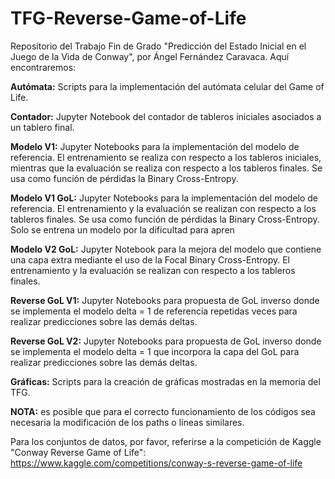 # TFG-Reverse-Game-of-Life

Repositorio del Trabajo Fin de Grado "Predicción del Estado Inicial en el Juego de la Vida de Conway", por Ángel Fernández Caravaca. Aquí encontraremos:

**Autómata:** Scripts para la implementación del autómata celular del Game of Life.

**Contador:** Jupyter Notebook del contador de tableros iniciales asociados a un tablero final.

**Modelo V1:** Jupyter Notebooks para la implementación del modelo de referencia. El entrenamiento se realiza con respecto a los tableros iniciales, mientras que la evaluación se realiza con respecto a los tableros finales. Se usa como función de pérdidas la Binary Cross-Entropy.

**Modelo V1 GoL:** Jupyter Notebooks para la implementación del modelo de referencia. El entrenamiento y la evaluación se realizan con respecto a los tableros finales. Se usa como función de pérdidas la Binary Cross-Entropy. Solo se entrena un modelo por la dificultad para apren

**Modelo V2 GoL:** Jupyter Notebook para la mejora del modelo que contiene una capa extra mediante el uso de la Focal Binary Cross-Entropy. El entrenamiento y la evaluación se realizan con respecto a los tableros finales.

**Reverse GoL V1:** Jupyter Notebooks para propuesta de GoL inverso donde se implementa el modelo delta = 1 de referencia repetidas veces para realizar predicciones sobre las demás deltas.

**Reverse GoL V2:** Jupyter Notebooks para propuesta de GoL inverso donde se implementa el modelo delta = 1 que incorpora la capa del GoL para realizar predicciones sobre las demás deltas.

**Gráficas:** Scripts para la creación de gráficas mostradas en la memoria del TFG.

**NOTA:** es posible que para el correcto funcionamiento de los códigos sea necesaria la modificación de los paths o líneas similares.

Para los conjuntos de datos, por favor, referirse a la competición de Kaggle "Conway Reverse Game of Life": https://www.kaggle.com/competitions/conway-s-reverse-game-of-life
